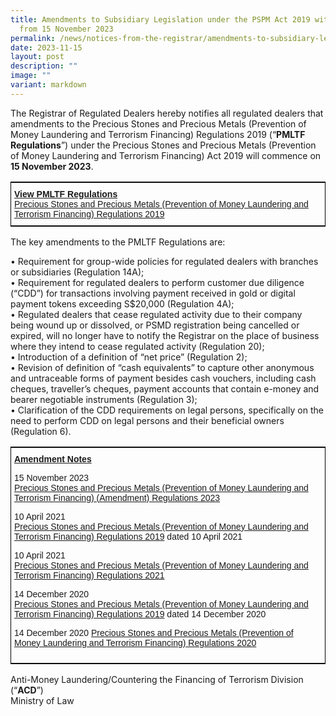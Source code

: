 ```yaml
---
title: Amendments to Subsidiary Legislation under the PSPM Act 2019 with effect
  from 15 November 2023
permalink: /news/notices-from-the-registrar/amendments-to-subsidiary-legislation-under-pspm-act-15-nov-2023/
date: 2023-11-15
layout: post
description: ""
image: ""
variant: markdown
---
```

The Registrar of Regulated Dealers hereby notifies all regulated dealers that amendments to the Precious Stones and Precious Metals (Prevention of Money Laundering and Terrorism Financing) Regulations 2019 (“**PMLTF Regulations**”) under the Precious Stones and Precious Metals (Prevention of Money Laundering and Terrorism Financing) Act 2019 will commence on **15 November 2023**.


<style type="text/css">
.tg  {border-collapse:collapse;border-spacing:0;border-width:1px;border-style:solid;border-color:black;}
.tg td{font-family:Arial, sans-serif;font-size:14px;padding:10px 5px;border-style:solid;border-width:0px;overflow:hidden;word-break:normal;}
.tg th{font-family:Arial, sans-serif;font-size:14px;font-weight:normal;padding:10px 5px;border-style:solid;border-width:0px;overflow:hidden;word-break:normal;}
.tg .tg-exjp{border-color:#330001;text-align:left;vertical-align:middle}
</style>
<table class="tg">
    <tbody><tr>
    <th class="tg-exjp"><span style="font-weight:bold;text-decoration:underline">View PMLTF Regulations</span><br>
<a href="https://sso.agc.gov.sg/SL/PSPMPMLTFA2019-S306-2019?DocDate=20231110" target="_blank">Precious Stones and Precious Metals (Prevention of Money Laundering and Terrorism Financing) Regulations 2019</a>
</th></tr></tbody></table>
			
The key amendments to the PMLTF Regulations are:

•	Requirement for group-wide policies for regulated dealers with branches or subsidiaries (Regulation 14A);<br>•	Requirement for regulated dealers to perform customer due diligence (“CDD”) for transactions involving payment received in gold or digital payment tokens exceeding S$20,000 (Regulation 4A);<br>•	Regulated dealers that cease regulated activity due to their company being wound up or dissolved, or PSMD registration being cancelled or expired, will no longer have to notify the Registrar on the place of business where they intend to cease regulated activity (Regulation 20);<br>•	Introduction of a definition of “net price” (Regulation 2);<br>•	Revision of definition of “cash equivalents” to capture other anonymous and untraceable forms of payment besides cash vouchers, including cash cheques, traveller’s cheques, payment accounts that contain e-money and bearer negotiable instruments (Regulation 3);<br>•	Clarification of the CDD requirements on legal persons, specifically on the need to perform CDD on legal persons and their beneficial owners (Regulation 6). 

<style type="text/css">
.tg  {border-collapse:collapse;border-spacing:0;border-width:1px;border-style:solid;border-color:black;}
.tg td{font-family:Arial, sans-serif;font-size:14px;padding:10px 5px;border-style:solid;border-width:0px;overflow:hidden;word-break:normal;}
.tg th{font-family:Arial, sans-serif;font-size:14px;font-weight:normal;padding:10px 5px;border-style:solid;border-width:0px;overflow:hidden;word-break:normal;}
.tg .tg-exjp{border-color:#330001;text-align:left;vertical-align:middle}
</style>
<table class="tg">
    <tbody><tr>
    <th class="tg-exjp"><span style="font-weight:bold;text-decoration:underline">Amendment Notes</span><br>
			
15 November 2023<br>
<a href="https://sso.agc.gov.sg/SL-Supp/S728-2023/Published/20231110?DocDate=20231110" target="_blank">Precious Stones and Precious Metals (Prevention of Money Laundering and Terrorism Financing) (Amendment) Regulations 2023</a> 

10 April 2021<br><a href="https://sso.agc.gov.sg/SL/PSPMPMLTFA2019-S306-2019/Historical/20210410?DocDate=20231110&amp;ValidDate=20210410" target="_blank">Precious Stones and Precious Metals (Prevention of Money Laundering and Terrorism Financing) Regulations 2019</a> dated 10 April 2021

10 April 2021<br><a href="https://sso.agc.gov.sg/SL-Supp/S260-2021/Published/20210409?DocDate=20210409" target="_blank">Precious Stones and Precious Metals (Prevention of Money Laundering and Terrorism Financing) Regulations 2021</a> 

14 December 2020<br><a href="https://sso.agc.gov.sg/SL/PSPMPMLTFA2019-S306-2019/Historical/20201214?DocDate=20210409&amp;ValidDate=20201214" target="_blank">Precious Stones and Precious Metals (Prevention of Money Laundering and Terrorism Financing) Regulations 2019</a> dated 14 December 2020

14 December 2020
<a href="https://sso.agc.gov.sg/SL-Supp/S990-2020/Published/20201207170000?DocDate=20201207170000" target="_blank">Precious Stones and Precious Metals (Prevention of Money Laundering and Terrorism Financing) Regulations 2020</a>
</th></tr></tbody></table>

Anti-Money Laundering/Countering the Financing of Terrorism Division (“**ACD**”)<br>Ministry of Law